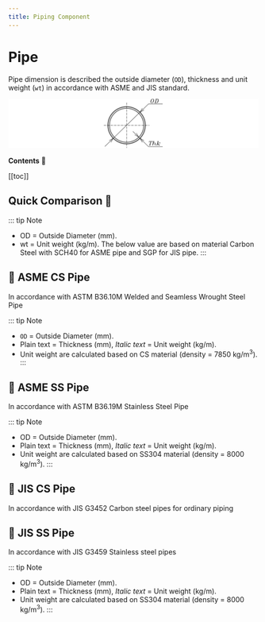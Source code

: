 ```yaml
---
title: Piping Component
---
```


# Pipe
Pipe dimension is described the outside diameter (`OD`), thickness and unit weight (`wt`) in accordance with ASME and JIS standard.

![Pipe Drawing](.vitepress/images/pipe.png)

**Contents** 💬

[[toc]]

## Quick Comparison :eyes:

::: tip Note
- OD = Outside Diameter (mm).
- wt = Unit weight (kg/m). The below value are based on material Carbon Steel with SCH40 for ASME pipe and SGP for JIS pipe.
:::

<xlsx-reader TableName="PipeCompare" Header="| NPS |ASTM < wta | JIS <  wtj |"/>

## 📗 ASME CS Pipe
In accordance with ASTM B36.10M Welded and Seamless Wrought Steel Pipe

::: tip Note
- `OD` = Outside Diameter (mm).
- Plain text = Thickness (mm), _Italic text_ = Unit weight (kg/m).
- Unit weight are calculated based on CS material (density = 7850 kg/m<sup>3</sup>).
:::

<xlsx-reader TableName="PipeASMECS" Header="|NPS | OD | SCH5 < wt5 | SCH10 < wt10 | SCH20 < wt20 | SCH30 < wt30 | SCH40 < wt40 | SCH60 < wt60 | SCH80 < wt80 | SCH100 < wt100 | SCH120 < wt120 | SCH140 < wt140 | SCH160 < wt160 | STD < wtSTD | XS < wtXS | XXS < wtXXS | NPS|" />

## 📗 ASME SS Pipe
In accordance with ASTM B36.19M Stainless Steel Pipe

::: tip Note
- OD = Outside Diameter (mm).
- Plain text = Thickness (mm), _Italic text_ = Unit weight (kg/m).
- Unit weight are calculated based on SS304 material (density = 8000 kg/m<sup>3</sup>).
:::

<xlsx-reader TableName="PipeASMESS" Header="|NPS | OD | SCH5S < wt5S | SCH10S < wt10S | SCH40S < wt40S | SCH80S < wt80S |" />

## 📙 JIS CS Pipe
In accordance with JIS G3452 Carbon steel pipes for ordinary piping

<xlsx-reader TableName="PipeJISCS" Header="|NPS | OD | thkJ < wtJ|"/>

## 📙 JIS SS Pipe
In accordance with JIS G3459 Stainless steel pipes

::: tip Note
- OD = Outside Diameter (mm).
- Plain text = Thickness (mm), _Italic text_ = Unit weight (kg/m).
- Unit weight are calculated based on SS304 material (density = 8000 kg/m<sup>3</sup>).
:::

<xlsx-reader TableName="PipeJISSS" Header="|NPS | OD | SCH5S < wt5S | SCH10S < wt10S | SCH20S < wt20S | SCH40S < wt40S | SCH80S < wt80S |SCH120S < wt120S | SCH160S < wt160S|"/>
